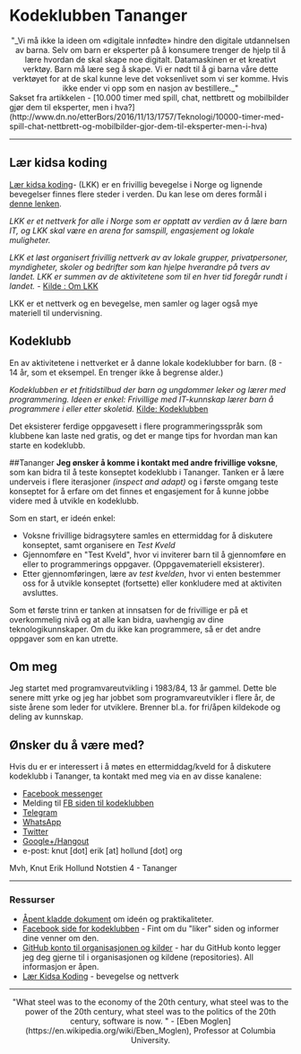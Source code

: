 # Kodeklubben Tananger
<center>"_Vi må ikke la ideen om «digitale innfødte» hindre den digitale utdannelsen av barna. Selv om barn er eksperter på å konsumere trenger de hjelp til å lære hvordan de skal skape noe digitalt. Datamaskinen er et kreativt verktøy. Barn må lære seg å skape. Vi er nødt til å gi barna våre dette verktøyet for at de skal kunne leve det voksenlivet som vi ser komme. Hvis ikke ender vi opp som en nasjon av bestillere._"</center> 
Sakset fra artikkelen - [10.000 timer med spill, chat, nettbrett og mobilbilder gjør dem til eksperter, men i hva?](http://www.dn.no/etterBors/2016/11/13/1757/Teknologi/10000-timer-med-spill-chat-nettbrett-og-mobilbilder-gjor-dem-til-eksperter-men-i-hva)

***

## Lær kidsa koding
[Lær kidsa koding](http://kidsakoder.no)- (LKK) er en frivillig bevegelse i Norge og lignende bevegelser finnes flere steder i verden. Du kan lese om deres formål i [denne lenken](http://kidsakoder.no/om-lkk/).

_LKK er et nettverk for alle i Norge som er opptatt av verdien av å lære barn IT, og LKK skal være en arena for samspill, engasjement og lokale muligheter._ 

_LKK et løst organisert frivillig nettverk av av lokale grupper, privatpersoner, myndigheter, skoler og bedrifter som kan hjelpe hverandre på tvers av landet. LKK er summen av de aktivitetene som til en hver tid foregår rundt i landet._  - [Kilde : Om LKK](http://kidsakoder.no/om-lkk/)

LKK er et nettverk og en bevegelse, men samler og lager også mye materiell til undervisning.

## Kodeklubb
En av aktivitetene i nettverket er å danne lokale kodeklubber for barn. (8 - 14 år, som et eksempel. En trenger ikke å begrense alder.)

_Kodeklubben er et fritidstilbud der barn og ungdommer leker og lærer med programmering. Ideen er enkel: Frivillige med IT-kunnskap lærer barn å programmere i eller etter skoletid._ [Kilde: Kodeklubben](http://kidsakoder.no/kodeklubben/)

Det eksisterer ferdige oppgavesett i flere programmeringsspråk som klubbene kan laste ned gratis, og det er mange tips for hvordan man kan starte en kodeklubb.

##Tananger
**Jeg ønsker å komme i kontakt med andre frivillige voksne**,  som kan bidra til å teste konseptet kodeklubb i Tananger.  Tanken er å lære underveis i flere iterasjoner _(inspect and adapt)_ og i første omgang teste konseptet for å erfare om det finnes et engasjement for å kunne jobbe videre med å utvikle en kodeklubb.

Som en start, er ideén enkel:

- Voksne frivillige bidragsytere samles en ettermiddag for å diskutere konseptet, samt organisere en  _Test Kveld_ 
- Gjennomføre en "Test Kveld", hvor vi inviterer barn til å gjennomføre en eller to programmerings oppgaver. (Oppgavemateriell eksisterer).
- Etter gjennomføringen, lære av _test kvelden_, hvor vi enten bestemmer oss for å utvikle konseptet (fortsette) eller konkludere med at aktiviten avsluttes.

Som et første trinn er tanken at innsatsen for de frivillige er på et overkommelig nivå og at alle kan bidra, uavhengig av dine  teknologikunnskaper. Om du ikke kan programmere, så er det andre oppgaver som en kan utrette.

## Om meg
Jeg startet med programvareutvikling i 1983/84, 13 år gammel. Dette ble senere mitt yrke og jeg har jobbet som programvareutvikler i flere år, de siste årene som leder for utviklere. Brenner bl.a. for fri/åpen kildekode og deling av kunnskap. 

## Ønsker du å være med?
Hvis du er er interessert i å møtes en ettermiddag/kveld for å diskutere kodeklubb i Tananger, ta kontakt med meg via en av disse kanalene:

- [Facebook messenger](https://www.facebook.com/knuterikhollund)
- Melding til [FB siden til kodeklubben](https://www.facebook.com/kodeklubbentananger/)
- [Telegram](https://telegram.org/)
- [WhatsApp](https://www.whatsapp.com/)
- [Twitter](https://twitter.com/knuthollund)
- [Google+/Hangout](https://plus.google.com/+knuterikhollund)
- e-post: knut [dot] erik [at] hollund [dot] org


Mvh,
Knut Erik Hollund
Notstien 4 - Tananger

***

### Ressurser
- [Åpent kladde dokument](https://drive.google.com/open?id=1iRhnaHnMT9hlEKxw_NfGoQMKwhWmiSJgGPDnmWSubtI) om ideén og praktikaliteter.
- [Facebook side for kodeklubben](https://www.facebook.com/Kodeklubben-Tananger-389892701353009/) - Fint om du "liker" siden og informer dine venner om den.
- [GitHub konto til organisasjonen og kilder](https://github.com/kodeklubbentananger) - har du GitHub konto legger jeg deg gjerne til i organisasjonen og kildene (repositories). All informasjon er åpen.
- [Lær Kidsa Koding](http://kidsakoder.no/) - bevegelse og nettverk

***
<center>"What steel was to the economy of the 20th century, what steel was to the power of the 20th century, what steel was to the politics of the 20th century,  software is now. " - [Eben Moglen](https://en.wikipedia.org/wiki/Eben_Moglen), Professor at Columbia University.</center>
